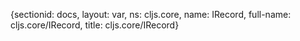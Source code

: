 {sectionid: docs, layout: var, ns: cljs.core, name: IRecord, full-name: cljs.core/IRecord,
  title: cljs.core/IRecord}
